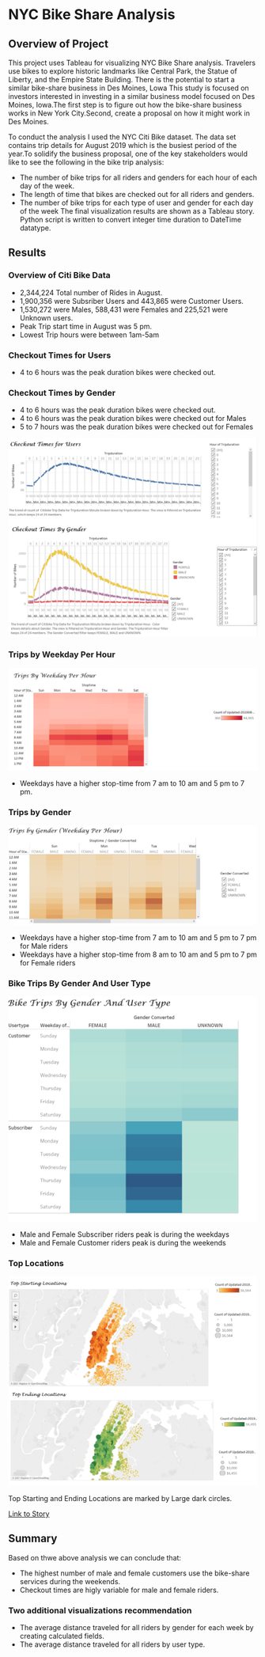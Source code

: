 # NYC Bike Share Analysis

## Overview of Project

This project uses Tableau for visualizing NYC Bike Share analysis. Travelers use bikes to explore historic landmarks like Central Park, the Statue of Liberty, and the Empire State Building. There is the potential to start a similar bike-share business in Des Moines, Lowa This study is focused on investors interested in investing in a similar business model focused on Des Moines, Iowa.The first step is to figure out how the bike-share business works in New York City.Second, create a proposal on how it might work in Des Moines.

To conduct the analysis I used the NYC Citi Bike dataset. The data set contains trip details for August 2019 which is the busiest period of the year.To solidify the business proposal, one of the key stakeholders would like to see the following in the bike trip analysis:

- The number of bike trips for all riders and genders for each hour of each day of the week.
- The length of time that bikes are checked out for all riders and genders.
- The number of bike trips for each type of user and gender for each day of the week
 The final visualization results are shown as a Tableau story. Python script is written to convert integer time duration to DateTime datatype.
 
## Results

### Overview of Citi Bike Data 

- 2,344,224 Total number of Rides in August.
- 1,900,356 were Subsriber Users and 443,865 were Customer Users.
- 1,530,272 were Males, 588,431 were Females and 225,521 were Unknown users.
- Peak Trip start time in August was 5 pm.
- Lowest Trip hours were between 1am-5am

### Checkout Times for Users

- 4 to 6 hours was the peak duration bikes were checked out.

### Checkout Times by Gender

- 4 to 6 hours was the peak duration bikes were checked out.
- 4 to 6 hours was the peak duration bikes were checked out for Males
- 5 to 7 hours was the peak duration bikes were checked out for Females

![Checkout Times for Users by gender.png](https://github.com/smj452/Bikesharing/blob/main/Resources/Checkout%20Times%20for%20Users%20by%20gender.png)


### Trips by Weekday Per Hour
![Trips by Weekday per Hour.png](https://github.com/smj452/Bikesharing/blob/main/Resources/Trips%20by%20Weekday%20per%20Hour.png)

- Weekdays have a higher stop-time from 7 am to 10 am and 5 pm to 7 pm.

### Trips by Gender

![Trips by Gender (Weekday per Hour).png](https://github.com/smj452/Bikesharing/blob/main/Resources/Trips%20by%20Gender%20(Weekday%20per%20Hour).png)

- Weekdays have a higher stop-time from 7 am to 10 am and 5 pm to 7 pm for Male riders
- Weekdays have a higher stop-time from 8 am to 10 am and 5 pm to 7 pm for Female riders

### Bike Trips By Gender And User Type

![Bike Trips By Gender And User Type.png](https://github.com/smj452/Bikesharing/blob/main/Resources/Bike%20Trips%20By%20Gender%20And%20User%20Type.png)

- Male and Female Subscriber riders peak is during the weekdays
- Male and Female Customer riders peak is during the weekends 

### Top Locations

![Top Starting and Ending Locations.png](https://github.com/smj452/Bikesharing/blob/main/Resources/Top%20Starting%20and%20Ending%20Locations.png)

Top Starting and Ending Locations are marked by Large dark circles.

[Link to Story](https://us-west-2b.online.tableau.com/#/site/shanu/views/DesMoinesBikeShare/DesMoinesBikeShare?:iid=3)

## Summary

Based on thwe above analysis we can conclude that:
- The highest number of male and female customers use the bike-share services during the weekends.
- Checkout times are higly variable for male and female riders.

### Two additional visualizations recommendation

- The average distance traveled for all riders by gender for each week by creating calculated fields.
- The average distance traveled for all riders by user type.
